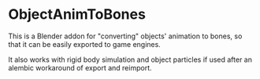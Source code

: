 # ObjectAnimToBones

This is a Blender addon for "converting" objects' animation to bones, so that it can be easily exported to game engines.

It also works with rigid body simulation and object particles if used after an alembic workaround of export and reimport.




